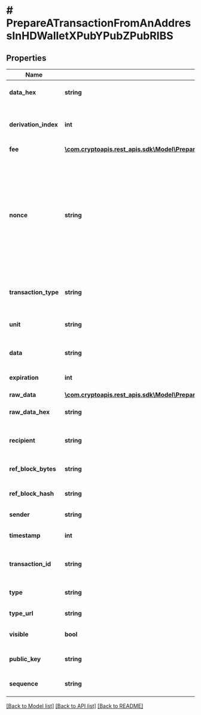 # # PrepareATransactionFromAnAddressInHDWalletXPubYPubZPubRIBS

## Properties

Name | Type | Description | Notes
------------ | ------------- | ------------- | -------------
**data_hex** | **string** | Representation of the data in hex value |
**derivation_index** | **int** | Representation of the derivation index of the xpub address |
**fee** | [**\com.cryptoapis.rest_apis.sdk\Model\PrepareATransactionFromAnAddressInHDWalletXPubYPubZPubRIBSXFee**](PrepareATransactionFromAnAddressInHDWalletXPubYPubZPubRIBSXFee.md) |  |
**nonce** | **string** | Represents the sequential running number for an address, starting from 0 for the first transaction. E.g., if the nonce of a transaction is 10, it would be the 11th transaction sent from the sender&#39;s address. |
**transaction_type** | **string** | Representation of the transaction type |
**unit** | **string** | Represents the unit of the amount to be sent. |
**data** | **string** | String representation of the data |
**expiration** | **int** | Rrepresentation of the expiration value |
**raw_data** | [**\com.cryptoapis.rest_apis.sdk\Model\PrepareATransactionFromAnAddressInHDWalletXPubYPubZPubRIBSTRawData**](PrepareATransactionFromAnAddressInHDWalletXPubYPubZPubRIBSTRawData.md) |  | [optional]
**raw_data_hex** | **string** | Representation of the raw data in hex format |
**recipient** | **string** | Rrepresentation of the recipients&#39; address |
**ref_block_bytes** | **string** | Representation of the block bytes |
**ref_block_hash** | **string** | Representation of the block hash refference |
**sender** | **string** | Representation of the sender |
**timestamp** | **int** | Representation of the timestamp |
**transaction_id** | **string** | Represents the reference transaction identifier. |
**type** | **string** | Representation of the transfer type. |
**type_url** | **string** | Representation of the URL |
**visible** | **bool** | Representation of the address visibility |
**public_key** | **string** | Representation of the public key. |
**sequence** | **string** | Representation of the sequence |

[[Back to Model list]](../../README.md#models) [[Back to API list]](../../README.md#endpoints) [[Back to README]](../../README.md)
